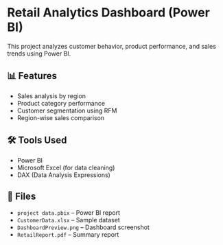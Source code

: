 # Retail Analytics Dashboard (Power BI)

This project analyzes customer behavior, product performance, and sales trends using Power BI.

## 📊 Features
- Sales analysis by region
- Product category performance
- Customer segmentation using RFM
- Region-wise sales comparison

## 🛠️ Tools Used
- Power BI
- Microsoft Excel (for data cleaning)
- DAX (Data Analysis Expressions)

## 📁 Files
- `project data.pbix` – Power BI report
- `CustomerData.xlsx` – Sample dataset
- `DashboardPreview.png` – Dashboard screenshot
- `RetailReport.pdf` – Summary report
